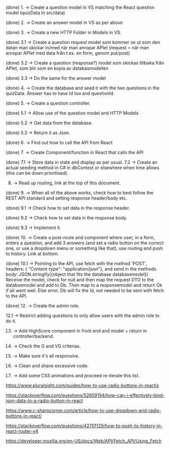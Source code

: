 (done) 1. -> Create a question model in VS matching the React question model (quizData in src/data)

(done) 2. -> Create an answer model in VS as per above

(done) 3. -> Create a new HTTP Folder in Models in VS.

(done)	3.1 -> Create a question request model som kommer se ut som den datan man skickar in/med när man anropar APIet
		(request = när man anropar APIet med data från t.ex. en form, genom put/post)

(done)	3.2 -> Create a question (response?) model som skickas tillbaka från APIet, som blir som en kopia av databasmodellen

(done)	3.3 -> Do the same for the answer model

(done) 4. -> Create the database and seed it with the two questions in the quizData. Answer has to have Id too and questionId.

(done) 5. -> Create a question controller.

(done)	5.1 -> Allow use of the question model and HTTP Models

(done)	5.2 -> Get data from the database.

(done)	5.3 -> Return it as Json.

(done) 6. -> Find out how to call the API from React

(done) 7. -> Create Component/function in React that calls the API

(done)	7.1 -> Store data in state and display as per usual.
	7.2 -> Create an actual seeding method in C# in dbContext or elsewhere when time allows (this can be down prioritised).

8. -> Read up routing, link at the top of this document.

(done) 9. -> When all of the above works, check how to best follow the REST API standard and setting response header/body etc.
	
(done)	9.1 -> Check how to set data in the response header.
	
(done)	9.2 -> Check how to set data in the response body.
	
(done)	9.3 -> Implement it.

(done) 10. -> Create a post-route and component where user, in a form, enters a question, and add 3 answers (and set a radio button on the correct one, or use a dropdown menu or something like that), use routing and push to history. Link at bottom.

(done) 10.1 -> Pointing to the API, use fetch with the method 'POST', headers: { "Content-type": "application/json"}, and send in the methods body: JSON.stringify({object that fits the database databasemodel})
Receive the model, check for null and then map the request DTO to the databsemodel and add to Db. Then map to a responsemodel and return Ok if all went well. Else error. Db will fix the Id, not needed to be sent with fetch to the API.

(done) 12. -> Create the admin role.

12.1 -> Restrict adding questions to only allow users with the admin role to do it.

13. -> Add HighScore component in front end and model + return in controller/backend.
14. -> Check the G and VG criterias.

15. -> Make sure it's all responsive.

16. -> Clean and shave excessive code.

17. -> Add some CSS animations and proceed re-iterate this list.

https://www.pluralsight.com/guides/how-to-use-radio-buttons-in-reactjs

https://stackoverflow.com/questions/52659194/how-can-i-effectively-bind-json-data-to-a-radio-button-in-react

https://www.c-sharpcorner.com/article/how-to-use-dropdown-and-radio-buttons-in-react/

https://stackoverflow.com/questions/42701129/how-to-push-to-history-in-react-router-v4

https://developer.mozilla.org/en-US/docs/Web/API/Fetch_API/Using_Fetch
